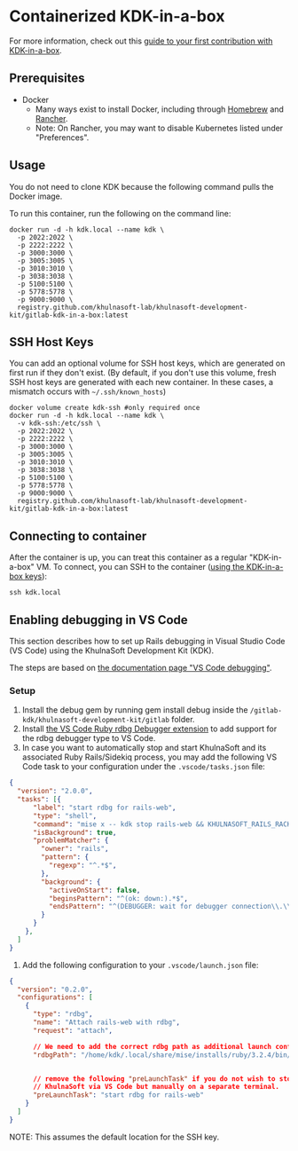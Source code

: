 # Containerized KDK-in-a-box

For more information, check out this [guide to your first contribution with KDK-in-a-box](https://docs.gitlab.com/ee/development/contributing/first_contribution/configure-dev-env-kdk-in-a-box.html).

## Prerequisites

- Docker
  - Many ways exist to install Docker, including through [Homebrew](https://formulae.brew.sh/formula/docker) and
  [Rancher](https://ranchermanager.docs.rancher.com/getting-started/installation-and-upgrade/installation-requirements/install-docker).
  - Note: On Rancher, you may want to disable Kubernetes listed under "Preferences".

## Usage

You do not need to clone KDK because the following command pulls the Docker image.

To run this container, run the following on the command line:

```shell
docker run -d -h kdk.local --name kdk \
  -p 2022:2022 \
  -p 2222:2222 \
  -p 3000:3000 \
  -p 3005:3005 \
  -p 3010:3010 \
  -p 3038:3038 \
  -p 5100:5100 \
  -p 5778:5778 \
  -p 9000:9000 \
  registry.github.com/khulnasoft-lab/khulnasoft-development-kit/gitlab-kdk-in-a-box:latest
```

## SSH Host Keys

You can add an optional volume for SSH host keys, which are generated on first run if they don't exist. (By default, if you don't use this volume, fresh SSH host keys are generated with each new container. In these cases, a mismatch occurs with `~/.ssh/known_hosts`)

```shell
docker volume create kdk-ssh #only required once
docker run -d -h kdk.local --name kdk \
  -v kdk-ssh:/etc/ssh \
  -p 2022:2022 \
  -p 2222:2222 \
  -p 3000:3000 \
  -p 3005:3005 \
  -p 3010:3010 \
  -p 3038:3038 \
  -p 5100:5100 \
  -p 5778:5778 \
  -p 9000:9000 \
  registry.github.com/khulnasoft-lab/khulnasoft-development-kit/gitlab-kdk-in-a-box:latest
```

## Connecting to container

After the container is up, you can treat this container as a regular "KDK-in-a-box" VM. To connect, you can SSH to the container ([using the KDK-in-a-box keys](https://docs.gitlab.com/ee/development/contributing/first_contribution/configure-dev-env-kdk-in-a-box.html#use-vs-code-to-connect-to-kdk)):

```shell
ssh kdk.local
```

## Enabling debugging in VS Code

This section describes how to set up Rails debugging in Visual Studio Code (VS Code) using the KhulnaSoft Development Kit (KDK).

The steps are based on [the documentation page "VS Code debugging"](https://docs.gitlab.com/ee/development/vs_code_debugging.html).

### Setup

1. Install the debug gem by running gem install debug inside the `/gitlab-kdk/khulnasoft-development-kit/gitlab` folder.
1. Install [the VS Code Ruby rdbg Debugger extension](https://marketplace.visualstudio.com/items?itemName=KoichiSasada.vscode-rdbg) to add support for the rdbg debugger type to VS Code.
1. In case you want to automatically stop and start KhulnaSoft and its associated Ruby Rails/Sidekiq process, you may add the following VS Code task to your configuration under the `.vscode/tasks.json` file:

```json
{
  "version": "2.0.0",
  "tasks": [{
      "label": "start rdbg for rails-web",
      "type": "shell",
      "command": "mise x -- kdk stop rails-web && KHULNASOFT_RAILS_RACK_TIMEOUT_ENABLE_LOGGING=false PUMA_SINGLE_MODE=true mise x -- rdbg --open -c bin/rails server",
      "isBackground": true,
      "problemMatcher": {
        "owner": "rails",
        "pattern": {
          "regexp": "^.*$",
        },
        "background": {
          "activeOnStart": false,
          "beginsPattern": "^(ok: down:).*$",
          "endsPattern": "^(DEBUGGER: wait for debugger connection\\.\\.\\.)$"
        }
      }
    },
  ]
}
```

1. Add the following configuration to your `.vscode/launch.json` file:

```json
{
  "version": "0.2.0",
  "configurations": [
    {
      "type": "rdbg",
      "name": "Attach rails-web with rdbg",
      "request": "attach",

      // We need to add the correct rdbg path as additional launch config entry; you can find the correct rdbg path by executing "which rdbg"
      "rdbgPath": "/home/kdk/.local/share/mise/installs/ruby/3.2.4/bin/rdbg",


      // remove the following "preLaunchTask" if you do not wish to stop and start
      // KhulnaSoft via VS Code but manually on a separate terminal.
      "preLaunchTask": "start rdbg for rails-web"
    }
  ]
}
```

NOTE: This assumes the default location for the SSH key.
